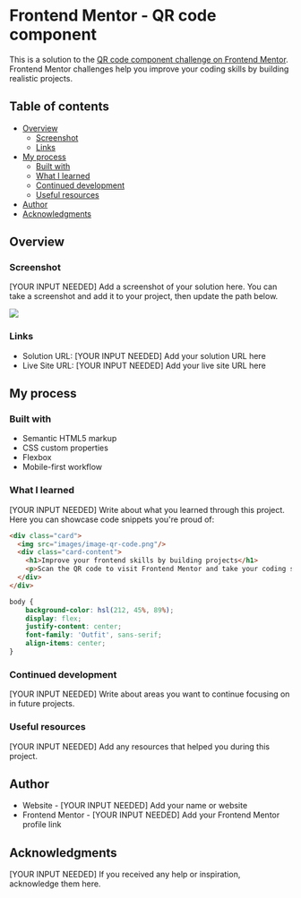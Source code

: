 # Frontend Mentor - QR code component

This is a solution to the [QR code component challenge on Frontend Mentor](https://www.frontendmentor.io/challenges/qr-code-component-iux_sIO_H). Frontend Mentor challenges help you improve your coding skills by building realistic projects. 

## Table of contents

- [Overview](#overview)
  - [Screenshot](#screenshot)
  - [Links](#links)
- [My process](#my-process)
  - [Built with](#built-with)
  - [What I learned](#what-i-learned)
  - [Continued development](#continued-development)
  - [Useful resources](#useful-resources)
- [Author](#author)
- [Acknowledgments](#acknowledgments)

## Overview

### Screenshot

[YOUR INPUT NEEDED] Add a screenshot of your solution here. You can take a screenshot and add it to your project, then update the path below.

![](./screenshot.jpg)

### Links

- Solution URL: [YOUR INPUT NEEDED] Add your solution URL here
- Live Site URL: [YOUR INPUT NEEDED] Add your live site URL here

## My process

### Built with

- Semantic HTML5 markup
- CSS custom properties
- Flexbox
- Mobile-first workflow

### What I learned

[YOUR INPUT NEEDED] Write about what you learned through this project. Here you can showcase code snippets you're proud of:

```html
<div class="card">
  <img src="images/image-qr-code.png"/>
  <div class="card-content">
    <h1>Improve your frontend skills by building projects</h1>
    <p>Scan the QR code to visit Frontend Mentor and take your coding skills to the next level</p>
  </div>
</div>
```
```css
body {
    background-color: hsl(212, 45%, 89%);
    display: flex;
    justify-content: center;
    font-family: 'Outfit', sans-serif;
    align-items: center;
}
```

### Continued development

[YOUR INPUT NEEDED] Write about areas you want to continue focusing on in future projects.

### Useful resources

[YOUR INPUT NEEDED] Add any resources that helped you during this project.

## Author

- Website - [YOUR INPUT NEEDED] Add your name or website
- Frontend Mentor - [YOUR INPUT NEEDED] Add your Frontend Mentor profile link

## Acknowledgments

[YOUR INPUT NEEDED] If you received any help or inspiration, acknowledge them here.
